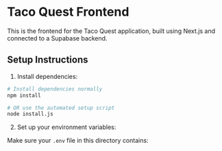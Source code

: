 # Taco Quest Frontend

This is the frontend for the Taco Quest application, built using Next.js and connected to a Supabase backend.

## Setup Instructions

1. Install dependencies:

```bash
# Install dependencies normally
npm install

# OR use the automated setup script
node install.js
```

2. Set up your environment variables:

Make sure your `.env` file in this directory contains:

